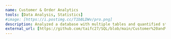 ```yaml
---
name: Customer & Order Analytics
tools: [Data Analysis, Statistics]
#image: [https://i.postimg.cc/T1bBLDWv/pro.png]
description: Analyzed a database with multiple tables and quantified statistics about customer and order data.
external_url: [https://github.com/taifc27/SQL/blob/main/Customer%20and%20Order%20Analytics]
---
```

